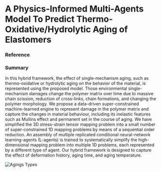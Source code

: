 # A Physics-Informed Multi-Agents Model To Predict Thermo-Oxidative/Hydrolytic Aging of Elastomers

### Reference


### Summary 

In this hybrid framework, the effect of single-mechanism aging, such as thermo-oxidative or hydrolytic aging on the behavior of the material, is represented using the proposed model.  Those environmental single-mechanism damages change the polymer matrix over time due to massive chain scission, reduction of cross-links, chain formations, and changing the polymer morphology.  We propose a data-driven super-constrained machine-learned engine to represent damage in the polymer matrix and capture the changes in material behaviour, including its inelastic features such as Mullins effect and permanent set in the course of aging. We have simplified the 3D stress-strain tensor mapping problem into a small number of super-constrained 1D mapping problems by means of a sequential order reduction.  An assembly of multiple replicated conditional neural-network learning-agents (L-agents) is trained to systematically simplify the high-dimensional mapping problem into multiple 1D problems, each represented by a different type of agent.  Our hybrid framework is designed to capture the effect of deformation history, aging time, and aging temperature.

![Agings Types](https://user-images.githubusercontent.com/81969048/114432819-18955300-9b8f-11eb-80df-d87ed88b6623.png)
